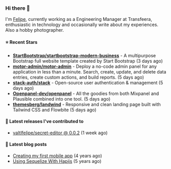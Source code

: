 ### Hi there 👋

I'm [Felipe](https://felipevm.com), currently working as a Engineering Manager at Transfeera, enthusiastic in technology and occasionally write about my experiences. Also a hobby photographer.

#### ⭐ Recent Stars
- **[StartBootstrap/startbootstrap-modern-business](https://github.com/StartBootstrap/startbootstrap-modern-business)** - A multipurpose Bootstrap full website template created by Start Bootstrap (3 days ago)
- **[motor-admin/motor-admin](https://github.com/motor-admin/motor-admin)** - Deploy a no-code admin panel for any application in less than a minute. Search, create, update, and delete data entries, create custom actions, and build reports. (5 days ago)
- **[stack-auth/stack](https://github.com/stack-auth/stack)** - Open-source user authentication &amp; management (5 days ago)
- **[Openpanel-dev/openpanel](https://github.com/Openpanel-dev/openpanel)** - All the goodies from both Mixpanel and Plausible combined into one tool. (5 days ago)
- **[themesberg/landwind](https://github.com/themesberg/landwind)** - Responsive and clean landing page built with Tailwind CSS and Flowbite (5 days ago)

#### 🚀 Latest releases I've contributed to


- [valtlfelipe/secret-editor @ 0.0.2](https://github.com/valtlfelipe/secret-editor/releases/tag/0.0.2) (1 week ago)

#### 📄 Latest blog posts
- [Creating my first mobile app](https://felipevm.com/posts/creating-my-first-mobile-app/) (4 years ago)
- [Using Sequelize With Hapijs](https://felipevm.com/posts/using-sequelize-with-hapijs/) (5 years ago)
